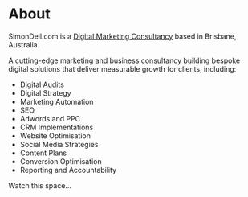 # About

SimonDell.com is a [Digital Marketing Consultancy](https://simondell.com) based in Brisbane, Australia.

A cutting-edge marketing and business consultancy building bespoke digital solutions that deliver measurable growth for clients, including:

* Digital Audits
* Digital Strategy
* Marketing Automation
* SEO
* Adwords and PPC
* CRM Implementations
* Website Optimisation
* Social Media Strategies
* Content Plans
* Conversion Optimisation
* Reporting and Accountability

Watch this space...
